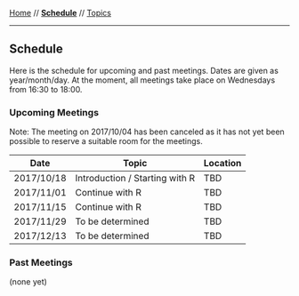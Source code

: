[Home](README.md) // **[Schedule](schedule.md)** // [Topics](topics.md)

---

## Schedule

Here is the schedule for upcoming and past meetings. Dates are given as year/month/day. At the moment, all meetings take place on Wednesdays from 16:30 to 18:00.

### Upcoming Meetings

Note: The meeting on 2017/10/04 has been canceled as it has not yet been possible to reserve a suitable room for the meetings.

Date | Topic | Location
---- | ----- | --------
2017/10/18 | Introduction / Starting with R | TBD
2017/11/01 | Continue with R | TBD
2017/11/15 | Continue with R | TBD
2017/11/29 | To be determined | TBD
2017/12/13 | To be determined | TBD

### Past Meetings

(none yet)
